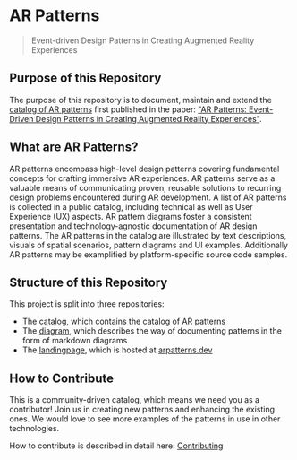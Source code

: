 # AR Patterns

> Event-driven Design Patterns in Creating Augmented Reality Experiences

## Purpose of this Repository
The purpose of this repository is to document, maintain and extend the [catalog of AR patterns](https://github.com/ARpatterns/catalog) first published in the paper: ["AR Patterns: Event-Driven Design Patterns in Creating Augmented Reality Experiences"](https://link.springer.com/chapter/10.1007/978-3-031-48495-7_6).

## What are AR Patterns?
AR patterns encompass high-level design patterns covering fundamental concepts for crafting immersive AR experiences. AR patterns serve as a valuable means of communicating proven, reusable solutions to recurring design problems encountered during AR development. A list of AR patterns is collected in a public catalog, including technical as well as User Experience (UX) aspects. AR pattern diagrams foster a consistent presentation and technology-agnostic documentation of AR design patterns. The AR patterns in the catalog are illustrated by text descriptions, visuals of spatial scenarios, pattern diagrams and UI examples. Additionally AR patterns may be examplified by platform-specific source code samples.

## Structure of this Repository
This project is split into three repositories:
* The [catalog](https://github.com/ARpatterns/catalog/), which contains the catalog of AR patterns
* The [diagram](https://github.com/ARpatterns/diagram/), which describes the way of documenting patterns in the form of markdown diagrams
* The [landingpage](https://github.com/ARpatterns/landingpage/), which is hosted at [arpatterns.dev](https://arpatterns.dev)

## How to Contribute
This is a community-driven catalog, which means we need you as a contributor! Join us in creating new patterns and enhancing the existing ones.
We would love to see more examples of the patterns in use in other technologies.

How to contribute is described in detail here: [Contributing](CONTRIBUTING.md)